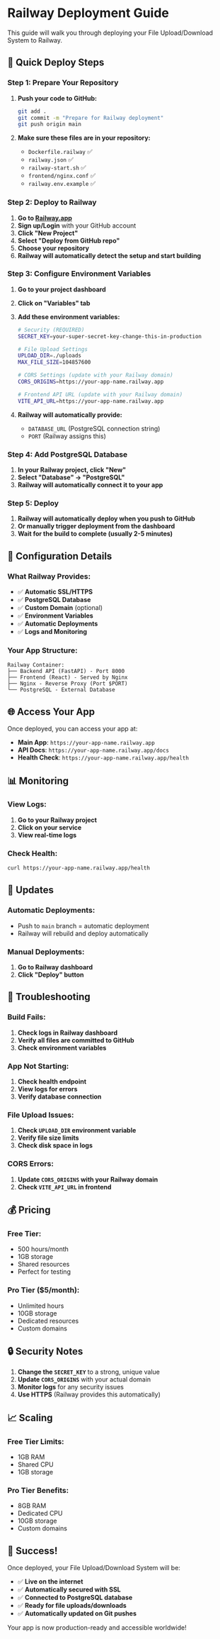 # Railway Deployment Guide

This guide will walk you through deploying your File Upload/Download System to Railway.

## 🚀 Quick Deploy Steps

### **Step 1: Prepare Your Repository**

1. **Push your code to GitHub:**
   ```bash
   git add .
   git commit -m "Prepare for Railway deployment"
   git push origin main
   ```

2. **Make sure these files are in your repository:**
   - `Dockerfile.railway` ✅
   - `railway.json` ✅
   - `railway-start.sh` ✅
   - `frontend/nginx.conf` ✅
   - `railway.env.example` ✅

### **Step 2: Deploy to Railway**

1. **Go to [Railway.app](https://railway.app)**
2. **Sign up/Login** with your GitHub account
3. **Click "New Project"**
4. **Select "Deploy from GitHub repo"**
5. **Choose your repository**
6. **Railway will automatically detect the setup and start building**

### **Step 3: Configure Environment Variables**

1. **Go to your project dashboard**
2. **Click on "Variables" tab**
3. **Add these environment variables:**

   ```bash
   # Security (REQUIRED)
   SECRET_KEY=your-super-secret-key-change-this-in-production
   
   # File Upload Settings
   UPLOAD_DIR=./uploads
   MAX_FILE_SIZE=104857600
   
   # CORS Settings (update with your Railway domain)
   CORS_ORIGINS=https://your-app-name.railway.app
   
   # Frontend API URL (update with your Railway domain)
   VITE_API_URL=https://your-app-name.railway.app
   ```

4. **Railway will automatically provide:**
   - `DATABASE_URL` (PostgreSQL connection string)
   - `PORT` (Railway assigns this)

### **Step 4: Add PostgreSQL Database**

1. **In your Railway project, click "New"**
2. **Select "Database" → "PostgreSQL"**
3. **Railway will automatically connect it to your app**

### **Step 5: Deploy**

1. **Railway will automatically deploy when you push to GitHub**
2. **Or manually trigger deployment from the dashboard**
3. **Wait for the build to complete (usually 2-5 minutes)**

## 🔧 Configuration Details

### **What Railway Provides:**
- ✅ **Automatic SSL/HTTPS**
- ✅ **PostgreSQL Database**
- ✅ **Custom Domain** (optional)
- ✅ **Environment Variables**
- ✅ **Automatic Deployments**
- ✅ **Logs and Monitoring**

### **Your App Structure:**
```
Railway Container:
├── Backend API (FastAPI) - Port 8000
├── Frontend (React) - Served by Nginx
├── Nginx - Reverse Proxy (Port $PORT)
└── PostgreSQL - External Database
```

## 🌐 Access Your App

Once deployed, you can access your app at:
- **Main App**: `https://your-app-name.railway.app`
- **API Docs**: `https://your-app-name.railway.app/docs`
- **Health Check**: `https://your-app-name.railway.app/health`

## 📊 Monitoring

### **View Logs:**
1. **Go to your Railway project**
2. **Click on your service**
3. **View real-time logs**

### **Check Health:**
```bash
curl https://your-app-name.railway.app/health
```

## 🔄 Updates

### **Automatic Deployments:**
- Push to `main` branch = automatic deployment
- Railway will rebuild and deploy automatically

### **Manual Deployments:**
1. **Go to Railway dashboard**
2. **Click "Deploy" button**

## 🚨 Troubleshooting

### **Build Fails:**
1. **Check logs in Railway dashboard**
2. **Verify all files are committed to GitHub**
3. **Check environment variables**

### **App Not Starting:**
1. **Check health endpoint**
2. **View logs for errors**
3. **Verify database connection**

### **File Upload Issues:**
1. **Check `UPLOAD_DIR` environment variable**
2. **Verify file size limits**
3. **Check disk space in logs**

### **CORS Errors:**
1. **Update `CORS_ORIGINS` with your Railway domain**
2. **Check `VITE_API_URL` in frontend**

## 💰 Pricing

### **Free Tier:**
- 500 hours/month
- 1GB storage
- Shared resources
- Perfect for testing

### **Pro Tier ($5/month):**
- Unlimited hours
- 10GB storage
- Dedicated resources
- Custom domains

## 🔒 Security Notes

1. **Change the `SECRET_KEY`** to a strong, unique value
2. **Update `CORS_ORIGINS`** with your actual domain
3. **Monitor logs** for any security issues
4. **Use HTTPS** (Railway provides this automatically)

## 📈 Scaling

### **Free Tier Limits:**
- 1GB RAM
- Shared CPU
- 1GB storage

### **Pro Tier Benefits:**
- 8GB RAM
- Dedicated CPU
- 10GB storage
- Custom domains

## 🎉 Success!

Once deployed, your File Upload/Download System will be:
- ✅ **Live on the internet**
- ✅ **Automatically secured with SSL**
- ✅ **Connected to PostgreSQL database**
- ✅ **Ready for file uploads/downloads**
- ✅ **Automatically updated on Git pushes**

Your app is now production-ready and accessible worldwide! 